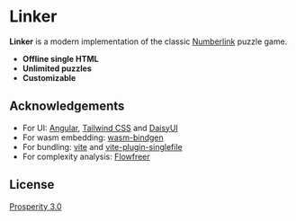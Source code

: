 # Linker

**Linker** is a modern implementation of the classic [Numberlink](https://en.wikipedia.org/wiki/Numberlink) puzzle game.

- **Offline single HTML**
- **Unlimited puzzles**
- **Customizable**

## Acknowledgements

- For UI: [Angular](https://angular.dev), [Tailwind CSS](https://tailwindcss.com) and [DaisyUI](https://daisyui.com)
- For wasm embedding: [wasm-bindgen](https://github.com/wasm-bindgen/wasm-bindgen)
- For bundling: [vite](https://github.com/vitejs/vite) and [vite-plugin-singlefile](https://github.com/richardtallent/vite-plugin-singlefile)
- For complexity analysis: [Flowfreer](https://github.com/knosmos/flowfreer)

## License

[Prosperity 3.0](LICENSE.md)
